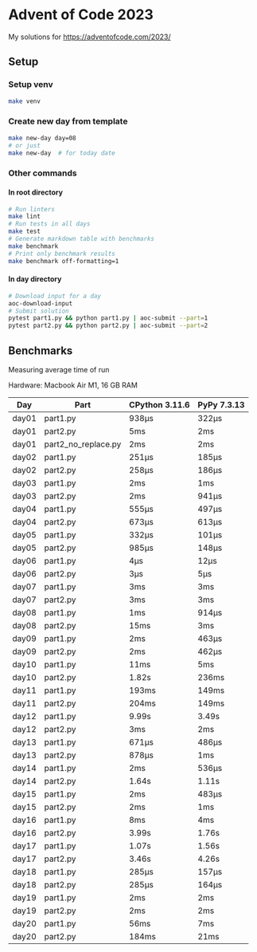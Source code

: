 # Advent of Code 2023

My solutions for https://adventofcode.com/2023/

## Setup

### Setup venv

```bash
make venv
```

### Create new day from template

```bash
make new-day day=08
# or just
make new-day  # for today date
```

### Other commands

#### In root directory

```bash
# Run linters
make lint
# Run tests in all days
make test
# Generate markdown table with benchmarks
make benchmark
# Print only benchmark results
make benchmark off-formatting=1
```

#### In day directory

```bash
# Download input for a day
aoc-download-input
# Submit solution
pytest part1.py && python part1.py | aoc-submit --part=1
pytest part2.py && python part2.py | aoc-submit --part=2
```

## Benchmarks

Measuring average time of run

Hardware: Macbook Air M1, 16 GB RAM

| Day   | Part                | CPython 3.11.6 | PyPy 7.3.13 |
|-------|---------------------|----------------|-------------|
| day01 | part1.py            | 938μs          | 322μs       |
| day01 | part2.py            | 5ms            | 2ms         |
| day01 | part2_no_replace.py | 2ms            | 2ms         |
| day02 | part1.py            | 251μs          | 185μs       |
| day02 | part2.py            | 258μs          | 186μs       |
| day03 | part1.py            | 2ms            | 1ms         |
| day03 | part2.py            | 2ms            | 941μs       |
| day04 | part1.py            | 555μs          | 497μs       |
| day04 | part2.py            | 673μs          | 613μs       |
| day05 | part1.py            | 332μs          | 101μs       |
| day05 | part2.py            | 985μs          | 148μs       |
| day06 | part1.py            | 4μs            | 12μs        |
| day06 | part2.py            | 3μs            | 5μs         |
| day07 | part1.py            | 3ms            | 3ms         |
| day07 | part2.py            | 3ms            | 3ms         |
| day08 | part1.py            | 1ms            | 914μs       |
| day08 | part2.py            | 15ms           | 3ms         |
| day09 | part1.py            | 2ms            | 463μs       |
| day09 | part2.py            | 2ms            | 462μs       |
| day10 | part1.py            | 11ms           | 5ms         |
| day10 | part2.py            | 1.82s          | 236ms       |
| day11 | part1.py            | 193ms          | 149ms       |
| day11 | part2.py            | 204ms          | 149ms       |
| day12 | part1.py            | 9.99s          | 3.49s       |
| day12 | part2.py            | 3ms            | 2ms         |
| day13 | part1.py            | 671μs          | 486μs       |
| day13 | part2.py            | 878μs          | 1ms         |
| day14 | part1.py            | 2ms            | 536μs       |
| day14 | part2.py            | 1.64s          | 1.11s       |
| day15 | part1.py            | 2ms            | 483μs       |
| day15 | part2.py            | 2ms            | 1ms         |
| day16 | part1.py            | 8ms            | 4ms         |
| day16 | part2.py            | 3.99s          | 1.76s       |
| day17 | part1.py            | 1.07s          | 1.56s       |
| day17 | part2.py            | 3.46s          | 4.26s       |
| day18 | part1.py            | 285μs          | 157μs       |
| day18 | part2.py            | 285μs          | 164μs       |
| day19 | part1.py            | 2ms            | 2ms         |
| day19 | part2.py            | 2ms            | 2ms         |
| day20 | part1.py            | 56ms           | 7ms         |
| day20 | part2.py            | 184ms          | 21ms        |
